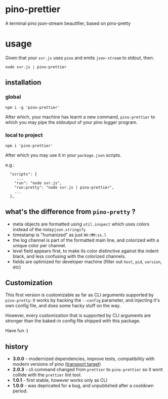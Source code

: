 # pino-prettier

A terminal pino json-stream beautifier, based on pino-pretty

# usage

Given that your `svr.js` uses `pino` and emits `json-stream` to stdout, then:

```
node svr.js | pino-prettier
```
## installation

### global

```
npm i -g 'pino-prettier'
```
After which, your machine has learnt a new command, `pino-prettier` to which you may pipe the stdoutput of your pino logger program.

### local to project

```
npm i 'pino-prettier'
```

After which you may use it in your `package.json` scripts.

e.g.:
```
  "scripts": {
     ...
    "run": "node svr.js",
    "run:pretty": "node svr.js | pino-prettier",
    ...
  },
```

## what's the difference from `pino-pretty` ?
 - meta objects are formatted using `util.inspect` which uses colors instead of the noisy`json.stringify`
 - timestamp is "humanized" as just `HH:MM:ss.l`
 - the log channel is part of the formatted main line, and colorized with a unique color per channel.
 - level field appears first, to make its color distinctive against the indent black, and less confusing with the colorized channels.
 - fields are optimized for developer machine (filter out `host`, `pid`, `version`, etc)

## Customization
This first version is customizable as far as CLI arguments supported by `pino-pretty`: it works by hacking the `--config` parameter, and injecting it's own config file, and does some hacky stuff on the way.

However, every customization that is supported by CLI arguments are stronger than the baked-in config file shipped with this package.

Have fun :)

## history

* **3.0.0** - modernized dependencies, improve tests, compatibility with modern versions of pino ([transport target](https://github.com/pinojs/pino-pretty?tab=readme-ov-file#integration))
* **2.0.3** - cli command changed from `prettier` to `pino-prettier` so it wont collide with the `prettier` lint tool.
* **1.0.1** - first stable, however works only as CLI
* **1.0.0** - was depricated for a bug, and unpublished after a cooldown period.